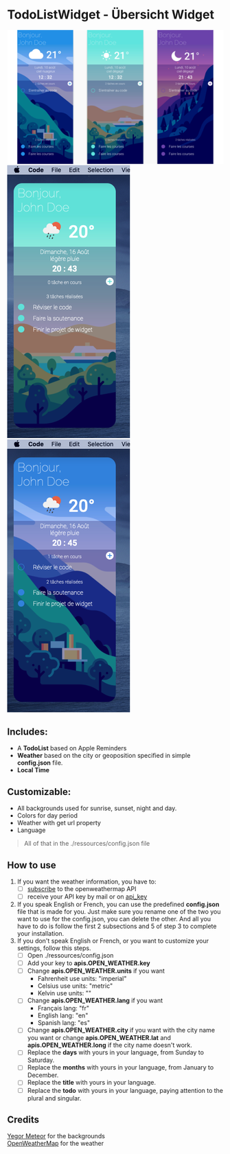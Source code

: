 
# TodoListWidget - Übersicht Widget
![Screenshot](/screenshot.png)<br>
![Screenshot](/screenshots/device.png)
![Screenshot](/screenshots/device2.png)
## **Includes:**

 - A **TodoList** based on Apple Reminders
 - **Weather** based on the city or geoposition specified in simple **config.json** file.
 - **Local Time**

## **Customizable:**

 - All backgrounds used for sunrise, sunset, night and day.
 - Colors for day period
 - Weather with get url property
 - Language

> All of that in the ./ressources/config.json file

## How to use
1.	If you want the weather information, you have to:
	 - [ ] [subscribe](https://home.openweathermap.org/users/sign_up) to the openweathermap API
	 - [ ] receive your API key by mail or on [api_key](https://home.openweathermap.org/api_keys)

2.	If you speak English or French, you can use the predefined **config.json** file that is made for you. Just make sure you rename one of the two you want to use for the config.json, you can delete the other. And all you have to do is follow the first 2 subsections and 5 of step 3 to complete your installation.
3.	If you don't speak English or French, or you want to customize your settings, follow this steps.
	 - [ ] Open ./ressources/config.json
	 - [ ] Add your key to **apis.OPEN_WEATHER.key**
	 - [ ] Change  **apis.OPEN_WEATHER.units** if you want
		- Fahrenheit use units: "imperial"
		- Celsius use units: "metric"
		- Kelvin use units: ""
	- [ ] Change  **apis.OPEN_WEATHER.lang** if you want
		- Français lang: "fr"
		- English lang: "en"
		- Spanish lang: "es"
	- [ ] Change  **apis.OPEN_WEATHER.city** if you want with the city name you want or change  **apis.OPEN_WEATHER.lat** and **apis.OPEN_WEATHER.long** if the city name doesn't work.
	- [ ] Replace  the **days** with yours in your language, from Sunday to Saturday.
	- [ ] Replace  the **months** with yours in your language, from January to December.
	- [ ] Replace  the **title** with yours in your language.
	- [ ] Replace  the **todo** with yours in your language, paying attention to the plural and singular.
		
## Credits
[Yegor Meteor](https://dribbble.com/YegorShustov) for the backgrounds<br>
[OpenWeatherMap](https://openweathermap.org) for the weather

